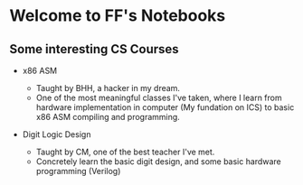 # Welcome to FF's Notebooks

## Some interesting CS Courses

- x86 ASM
    - Taught by BHH, a hacker in my dream.
    - One of the most meaningful classes I've taken, where I learn from hardware implementation in computer (My fundation on ICS) to basic x86 ASM compiling and programming. 

- Digit Logic Design
    - Taught by CM, one of the best teacher I've met.
    - Concretely learn the basic digit design, and some basic hardware programming (Verilog)
